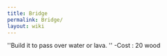 ```yaml
---
title: Bridge
permalink: Bridge/
layout: wiki
---
```




''Build it to pass over water or lava.
''
-Cost : 20 wood